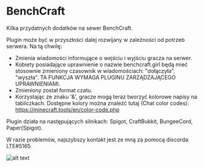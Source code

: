 # BenchCraft
Kilka przydatnych dodatków na sewer BenchCraft.

Plugin może być w przyszłości dalej rozwijany w zależności od potrzeb serwera. Na tą chwilę:

  - Zmienia wiadomości informujące o wejściu i wyjściu gracza na serwer.
  - Kobiety posiadające uprawnienie o nazwie benchcraft.girl będą mieć stosownie zmieniony czasownik w wiadomościach: "dołączyła", "wyszła". TA FUNKCJA WYMAGA PLUGINU ZARZĄDZAJĄCEGO UPRAWNIENIAMI.
  - Zmieniony został format czatu.
  - Korzystając ze znaku '&', gracze mogą teraz tworzyć kolorowe napisy na tabliczkach. Dostępne kolory można znaleźć tutaj (Chat color codes): https://minecraft.tools/en/color-code.php
  
  Plugin działa na następujących silnikach: Spigot, CraftBukkit, BungeeCord, Paper(Spigot).
 
  W razie problemów, najszybszy kontakt jest ze mną za pomocą discorda: LTE#5165


![alt text](https://gamepedia.cursecdn.com/minecraft_gamepedia/thumb/e/e6/Sleeping_Baby_Fox.png/124px-Sleeping_Baby_Fox.png?version=c1789f8bbb3bb6e6deb2b1a2377fb31f) 
